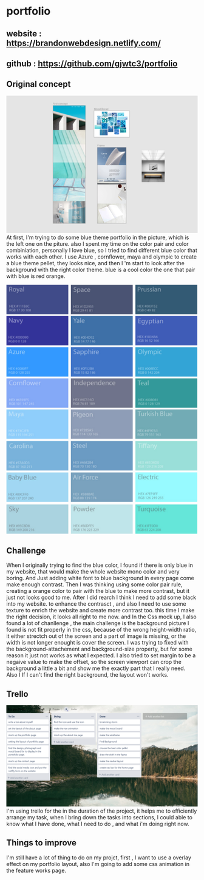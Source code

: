# portfolio

## website : https://brandonwebdesign.netlify.com/

## github : https://github.com/gjwtc3/portfolio

## Original concept 


![figma-design](./figma.png)
 At first, I'm trying to do some blue theme portfolio in the  picture, which is the left one on the piture. also I spent my time on the color pair and color combiniation, personally I love blue, so I tried to find different blue color that works with each other. I use Azure , cornflower, maya and olympic to create a blue theme pellet, they looks nice, and then I 'm start to look after the background with the right color theme. blue is a cool color the one that pair with blue is red orange. 
 
![color-pellete](./color.png)

## Challenge

When I originally trying to find the blue color, I found if there is only blue in my website, that would make the whole website mono color and very boring. And Just adding white font to blue background in every page come make enough contrast. Then I was thinking using some color pair rule, creating a orange color to pair with the blue to make more contrast, but it just not looks good to me. After I did rearch I think I need to add some black into my website. to enhance the contrasct , and also I need to use some texture to enrich the website and create more contrast too. this time I make the right decision, it looks all right to me now. and In the Css mock up, I also found a lot of chanllenge , the main challenge is the background picture I found is not fit properly in the css, because of the wrong height-width ratio, it either strectch out of the screen and a part of image is missing, or the width is not longer enought is cover the screen. I was trying to fixed with the background-attachement and background-size property, but for some reason it just not works as what I expected. I also tried to set margin to be a negaive value to make the offset, so the screen viewport can crop the background a little a bit and show me the exactly part that I really need. Also I If I can't find the right background, the layout won't works.

## Trello
![trello](./trello.png)
I'm using trello for the in the duration of the project, it helps me to efficiently arrange my task, when I bring down the tasks into sections, I could able to know what I have done, what I need to do , and what i'm doing right now. 

## Things to improve

I'm still have a lot of thing to do on my projct, first , I want to use a overlay effect on my portfolio layout, also I'm going to add some css animation in the feature works page. 



